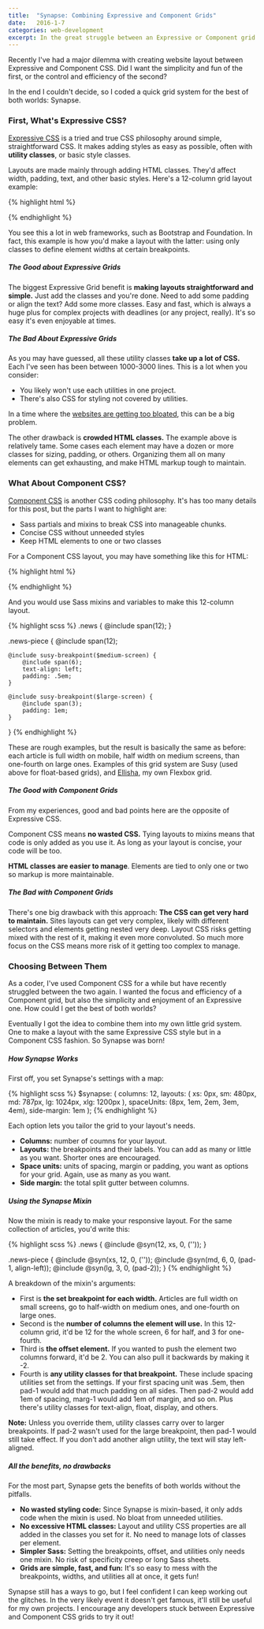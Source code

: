 ```yaml
---
title:  "Synapse: Combining Expressive and Component Grids"
date:   2016-1-7
categories: web-development
excerpt: In the great struggle between an Expressive or Component grid system, I made my own compromise.
---
```


Recently I've had a major dilemma with creating website layout between Expressive and Component CSS. Did I want the simplicity and fun of the first, or the control and efficiency of the second?

In the end I couldn't decide, so I coded a quick grid system for the best of both worlds: Synapse.

### First, What's Expressive CSS?

[Expressive CSS](http://johnpolacek.github.io/expressive-css/) is a tried and true CSS philosophy around simple, straightforward CSS. It makes adding styles as easy as possible, often with **utility classes**, or basic style classes.

Layouts are made mainly through adding HTML classes. They'd affect width, padding, text, and other basic styles. Here's a 12-column grid layout example:

{% highlight html %}
<div class="row">
	<section class="columns small-12 small-10 small-offset-1">
		<article class="columns small-12 medium-6 large-3 text-left"></article>
		<article class="columns small-12 medium-6 large-3 text-left"></article>
		<article class="columns small-12 medium-6 large-3 text-left"></article>
		<article class="columns small-12 medium-6 large-3 text-left"></article>
	</section>
</div>
{% endhighlight %}

You see this a lot in web frameworks, such as Bootstrap and Foundation. In fact, this example is how you'd make a layout with the latter: using only classes to define element widths at certain breakpoints.

##### The Good about Expressive Grids

The biggest Expressive Grid benefit is **making layouts straightforward and simple.** Just add the classes and you're done. Need to add some padding or align the text? Add some more classes. Easy and fast, which is always a huge plus for complex projects with deadlines (or any project, really). It's so easy it's even enjoyable at times.

##### The Bad About Expressive Grids

As you may have guessed, all these utility classes **take up a lot of CSS.** Each I've seen has been between 1000-3000 lines. This is a lot when you consider:

*	You likely won't use each utilities in one project.
*	There's also CSS for styling not covered by utilities.

In a time where the [websites are getting too bloated](http://idlewords.com/talks/website_obesity.htm), this can be a big problem.

The other drawback is **crowded HTML classes.** The example above is relatively tame. Some cases each element may have a dozen or more classes for sizing, padding, or others. Organizing them all on many elements can get exhausting, and make HTML markup tough to maintain.

### What About Component CSS?

[Component CSS](http://www.sitepoint.com/introducing-ccss-component-css/) is another CSS coding philosophy. It's has too many details for this post, but the parts I want to highlight are:

*	Sass partials and mixins to break CSS into manageable chunks.
*	Concise CSS without unneeded styles
*	Keep HTML elements to one or two classes

For a Component CSS layout, you may have something like this for HTML:

{% highlight html %}
<section class="news">
	<article class="news-piece"></article>
	<article class="news-piece"></article>
	<article class="news-piece"></article>
	<article class="news-piece"></article>
</section>
{% endhighlight %}

And you would use Sass mixins and variables to make this 12-column layout.

{% highlight scss %}
.news { @include span(12); }

.news-piece {
	@include span(12);

	@include susy-breakpoint($medium-screen) { 
		@include span(6);
		text-align: left;
		padding: .5em; 
	}

	@include susy-breakpoint($large-screen) { 
		@include span(3); 
		padding: 1em;
	}
}
{% endhighlight %}

These are rough examples, but the result is basically the same as before: each article is full width on mobile, half width on medium screens, than one-fourth on large ones. Examples of this grid system are Susy (used above for float-based grids), and [Ellisha](http://maxwellantonucci.com/Ellisha/), my own Flexbox grid.

##### The Good with Component Grids

From my experiences, good and bad points here are the opposite of Expressive CSS.

Component CSS means **no wasted CSS.** Tying layouts to mixins means that code is only added as you use it. As long as your layout is concise, your code will be too.

**HTML classes are easier to manage**. Elements are tied to only one or two so markup is more maintainable.

##### The Bad with Component Grids

There's one big drawback with this approach: **The CSS can get very hard to maintain.** Sites layouts can get very complex, likely with different selectors and elements getting nested very deep. Layout CSS risks getting mixed with the rest of it, making it even more convoluted. So much more focus on the CSS means more risk of it getting too complex to manage.

### Choosing Between Them

As a coder, I've used Component CSS for a while but have recently struggled between the two again. I wanted the focus and efficiency of a Component grid, but also the simplicity and enjoyment of an Expressive one. How could I get the best of both worlds?

Eventually I got the idea to combine them into my own little grid system. One to make a layout with the same Expressive CSS style but in a Component CSS fashion. So Synapse was born! 

##### How Synapse Works

First off, you set Synapse's settings with a map:

{% highlight scss %}
$synapse: (
	columns: 12,
	layouts: (
	    xs:  0px,
	    sm:  480px, 
	    md:  787px,
	    lg: 1024px,
	    xlg: 1200px
	),
	spaceUnits: (8px, 1em, 2em, 3em, 4em),
	side-margin: 1em
);
{% endhighlight %}

Each option lets you tailor the grid to your layout's needs.

*	**Columns:** number of coumns for your layout.
*	**Layouts:** the breakpoints and their labels. You can add as many or little as you want. Shorter ones are encouraged.
*	**Space units:** units of spacing, margin or padding, you want as options for your grid. Again, use as many as you want.
*	**Side margin:** the total split gutter between columns.

##### Using the Synapse Mixin

Now the mixin is ready to make your responsive layout. For the same collection of articles, you'd write this:

{% highlight scss %}
.news { @include @syn(12, xs, 0, ('')); }

.news-piece {
	@include @syn(xs, 12, 0, (''));
	@include @syn(md, 6, 0, (pad-1, align-left));
	@include @syn(lg, 3, 0, (pad-2));
}
{% endhighlight %}

A breakdown of the mixin's arguments:

*	First is **the set breakpoint for each width.** Articles are full width on small screens, go to half-width on medium ones, and one-fourth on large ones.
*	Second is the **number of columns the element will use.** In this 12-column grid, it'd be 12 for the whole screen, 6 for half, and 3 for one-fourth.
*	Third is **the offset element.** If you wanted to push the element two columns forward, it'd be 2. You can also pull it backwards by making it -2.
*	Fourth is **any utility classes for that breakpoint.** These include spacing utilities set from the settings. If your first spacing unit was .5em, then pad-1 would add that much padding on all sides. Then pad-2 would add 1em of spacing, marg-1 would add 1em of margin, and so on. Plus there's utility classes for text-align, float, display, and others.

**Note:** Unless you override them, utility classes carry over to larger breakpoints. If pad-2 wasn't used for the large breakpoint, then pad-1 would still take effect. If you don't add another align utility, the text will stay left-aligned.

##### All the benefits, no drawbacks

For the most part, Synapse gets the benefits of both worlds without the pitfalls.

*	**No wasted styling code:** Since Synapse is mixin-based, it only adds code when the mixin is used. No bloat from unneeded utilities.
*	**No excessive HTML classes:** Layout and utility CSS properties are all added in the classes you set for it. No need to manage lots of classes per element.
*	**Simpler Sass:** Setting the breakpoints, offset, and utilities only needs one mixin. No risk of specificity creep or long Sass sheets.
*	**Grids are simple, fast, and fun:** It's so easy to mess with the breakpoints, widths, and utilities all at once, it gets fun!

Synapse still has a ways to go, but I feel confident I can keep working out the glitches. In the very likely event it doesn't get famous, it'll still be useful for my own projects. I encourage any developers stuck between Expressive and Component CSS grids to try it out!